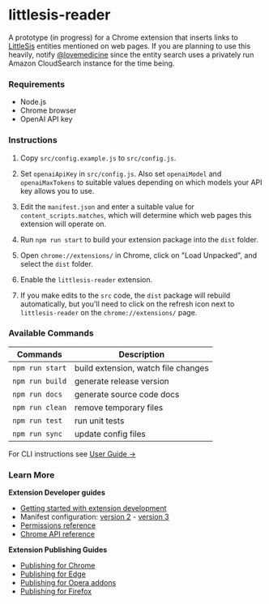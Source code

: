 # littlesis-reader

A prototype (in progress) for a Chrome extension that inserts links to [LittleSis](https://littlesis.org) entities mentioned on web pages. If you are planning to use this heavily, notify [@lovemedicine](https://github.com/lovemedicine) since the entity search uses a privately run Amazon CloudSearch instance for the time being.

### Requirements

- Node.js
- Chrome browser
- OpenAI API key

### Instructions

1. Copy `src/config.example.js` to `src/config.js`.

2. Set `openaiApiKey` in `src/config.js`. Also set `openaiModel` and `openaiMaxTokens` to suitable values depending on which models your API key allows you to use.

3. Edit the `manifest.json` and enter a suitable value for `content_scripts.matches`, which will determine which web pages this extension will operate on.

4. Run `npm run start` to build your extension package into the `dist` folder.

5. Open `chrome://extensions/` in Chrome, click on "Load Unpacked", and select the `dist` folder.

6. Enable the `littlesis-reader` extension.

7. If you make edits to the `src` code, the `dist` package will rebuild automatically, but you'll need to click on the refresh icon next to `littlesis-reader` on the `chrome://extensions/` page.

### Available Commands

| Commands        | Description                         |
| --------------- | ----------------------------------- |
| `npm run start` | build extension, watch file changes |
| `npm run build` | generate release version            |
| `npm run docs`  | generate source code docs           |
| `npm run clean` | remove temporary files              |
| `npm run test`  | run unit tests                      |
| `npm run sync`  | update config files                 |

For CLI instructions see [User Guide &rarr;](https://oss.mobilefirst.me/extension-cli/)

### Learn More

**Extension Developer guides**

- [Getting started with extension development](https://developer.chrome.com/extensions/getstarted)
- Manifest configuration: [version 2](https://developer.chrome.com/extensions/manifest) - [version 3](https://developer.chrome.com/docs/extensions/mv3/intro/)
- [Permissions reference](https://developer.chrome.com/extensions/declare_permissions)
- [Chrome API reference](https://developer.chrome.com/docs/extensions/reference/)

**Extension Publishing Guides**

- [Publishing for Chrome](https://developer.chrome.com/webstore/publish)
- [Publishing for Edge](https://docs.microsoft.com/en-us/microsoft-edge/extensions-chromium/publish/publish-extension)
- [Publishing for Opera addons](https://dev.opera.com/extensions/publishing-guidelines/)
- [Publishing for Firefox](https://extensionworkshop.com/documentation/publish/submitting-an-add-on/)
